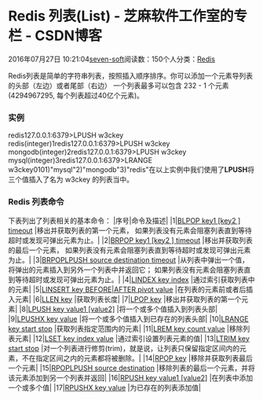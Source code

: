 
# Redis 列表(List) -  芝麻软件工作室的专栏 - CSDN博客


2016年07月27日 10:21:04[seven-soft](https://me.csdn.net/softn)阅读数：150个人分类：[Redis																](https://blog.csdn.net/softn/article/category/6332853)



Redis列表是简单的字符串列表，按照插入顺序排序。你可以添加一个元素导列表的头部（左边）或者尾部（右边）
一个列表最多可以包含 232 - 1 个元素 (4294967295, 每个列表超过40亿个元素)。
### 实例
redis127.0.0.1:6379>LPUSH w3ckey redis(integer)1redis127.0.0.1:6379>LPUSH w3ckey mongodb(integer)2redis127.0.0.1:6379>LPUSH w3ckey mysql(integer)3redis127.0.0.1:6379>LRANGE w3ckey0101)"mysql"2)"mongodb"3)"redis"在以上实例中我们使用了**LPUSH**将三个值插入了名为 w3ckey 的列表当中。
### Redis 列表命令
下表列出了列表相关的基本命令：
|序号|命令及描述|
|1|[BLPOP key1 [key2 ] timeout](http://www.runoob.com/redis/lists-blpop.html)
|移出并获取列表的第一个元素， 如果列表没有元素会阻塞列表直到等待超时或发现可弹出元素为止。|
|2|[BRPOP key1 [key2 ] timeout](http://www.runoob.com/redis/lists-brpop.html)
|移出并获取列表的最后一个元素， 如果列表没有元素会阻塞列表直到等待超时或发现可弹出元素为止。|
|3|[BRPOPLPUSH source destination timeout](http://www.runoob.com/redis/lists-brpoplpush.html)
|从列表中弹出一个值，将弹出的元素插入到另外一个列表中并返回它； 如果列表没有元素会阻塞列表直到等待超时或发现可弹出元素为止。|
|4|[LINDEX key index](http://www.runoob.com/redis/lists-lindex.html)
|通过索引获取列表中的元素|
|5|[LINSERT key BEFORE|AFTER pivot value](http://www.runoob.com/redis/lists-linsert.html)
|在列表的元素前或者后插入元素|
|6|[LLEN key](http://www.runoob.com/redis/lists-llen.html)
|获取列表长度|
|7|[LPOP key](http://www.runoob.com/redis/lists-lpop.html)
|移出并获取列表的第一个元素|
|8|[LPUSH key value1 [value2]](http://www.runoob.com/redis/lists-lpush.html)
|将一个或多个值插入到列表头部|
|9|[LPUSHX key value](http://www.runoob.com/redis/lists-lpushx.html)
|将一个或多个值插入到已存在的列表头部|
|10|[LRANGE key start stop](http://www.runoob.com/redis/lists-lrange.html)
|获取列表指定范围内的元素|
|11|[LREM key count value](http://www.runoob.com/redis/lists-lrem.html)
|移除列表元素|
|12|[LSET key index value](http://www.runoob.com/redis/lists-lset.html)
|通过索引设置列表元素的值|
|13|[LTRIM key start stop](http://www.runoob.com/redis/lists-ltrim.html)
|对一个列表进行修剪(trim)，就是说，让列表只保留指定区间内的元素，不在指定区间之内的元素都将被删除。|
|14|[RPOP key](http://www.runoob.com/redis/lists-rpop.html)
|移除并获取列表最后一个元素|
|15|[RPOPLPUSH source destination](http://www.runoob.com/redis/lists-rpoplpush.html)
|移除列表的最后一个元素，并将该元素添加到另一个列表并返回|
|16|[RPUSH key value1 [value2]](http://www.runoob.com/redis/lists-rpush.html)
|在列表中添加一个或多个值|
|17|[RPUSHX key value](http://www.runoob.com/redis/lists-rpushx.html)
|为已存在的列表添加值|

